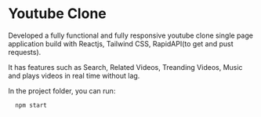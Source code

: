 # Youtube Clone 

Developed a fully functional and fully responsive youtube clone single page application build with Reactjs, Tailwind CSS, RapidAPI(to get and pust requests).

It has features such as Search, Related Videos, Treanding Videos, Music and plays videos in real time without lag.


In the project folder, you can run:

```bash
  npm start
```
